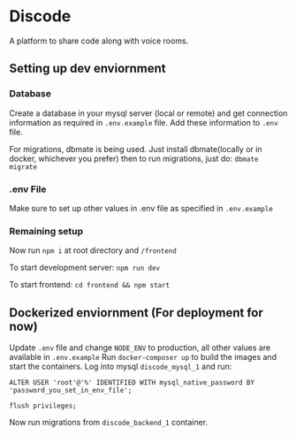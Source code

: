 # Discode

A platform to share code along with voice rooms.

## Setting up dev enviornment

### Database
Create a database in your mysql server (local or remote) and get connection information as required in `.env.example` file.
Add these information to `.env` file.

For migrations, dbmate is being used. Just install dbmate(locally or in docker, whichever you prefer) then to run migrations, just do: `dbmate migrate`

### .env File
Make sure to set up other values in .env file as specified in `.env.example`

### Remaining setup
Now run `npm i` at root directory and `/frontend`

To start development server: `npm run dev`

To start frontend: `cd frontend && npm start`


## Dockerized enviornment (For deployment for now)
Update `.env` file and change `NODE_ENV` to production, all other values are available in `.env.example`
Run `docker-composer up` to build the images and start the containers.
Log into mysql `discode_mysql_1` and run:

`ALTER USER 'root'@'%' IDENTIFIED WITH mysql_native_password BY 'password_you_set_in_env_file';`

`flush privileges;`

Now run migrations from `discode_backend_1` container.
